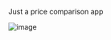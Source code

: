 Just a price comparison app

![image](https://github.com/nik0mi/STUC/assets/77563971/5219df0e-aff4-431c-b534-7f00cd1d8455)
